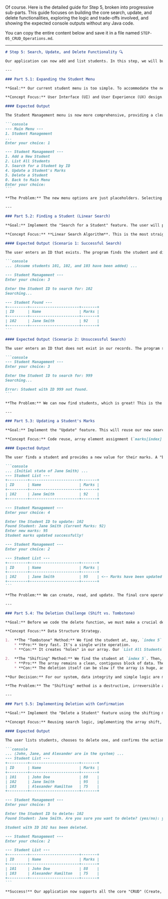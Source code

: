 Of course. Here is the detailed guide for Step 5, broken into progressive sub-parts. This guide focuses on building the core search, update, and delete functionalities, exploring the logic and trade-offs involved, and showing the expected console outputs without any Java code.

You can copy the entire content below and save it in a file named `STEP-05_CRUD_Operations.md`.

-----

````markdown
# Step 5: Search, Update, and Delete Functionality 🔍

Our application can now add and list students. In this step, we will build the remaining core features of data management: finding, updating, and removing a specific student from the system. This will involve implementing a fundamental search algorithm and making a key design decision about how to handle data removal.

---

### Part 5.1: Expanding the Student Menu

**Goal:** Our current student menu is too simple. To accommodate the new features, we first need to update our menu to include options for searching, updating, and deleting students.

**Concept Focus:** User Interface (UI) and User Experience (UX) design. A well-organized menu makes an application intuitive to use.

#### Expected Output

The Student Management menu is now more comprehensive, providing a clear path for all the new actions we're about to build.

```console
--- Main Menu ---
1. Student Management
...
Enter your choice: 1

--- Student Management ---
1. Add a New Student
2. List All Students
3. Search for a Student by ID
4. Update a Student's Marks
5. Delete a Student
0. Back to Main Menu
Enter your choice:
```

**The Problem:** The new menu options are just placeholders. Selecting them does nothing yet. Let's implement the most important one first: Search.

---

### Part 5.2: Finding a Student (Linear Search)

**Goal:** Implement the "Search for a Student" feature. The user will provide a student's ID, and the program will scan through the array to find and display that student's details.

**Concept Focus:** **Linear Search Algorithm**. This is the most straightforward search method. The logic is: "Start at the first item in the array (`index 0`) and inspect it. Is this the one I'm looking for? If yes, stop. If no, move to the next item (`index 1`) and repeat until you either find the item or have checked every item in the list."

#### Expected Output (Scenario 1: Successful Search)

The user enters an ID that exists. The program finds the student and displays their information in our clean, formatted table.

```console
... (Assume students 101, 102, and 103 have been added) ...

--- Student Management ---
Enter your choice: 3

Enter the Student ID to search for: 102
Searching...

--- Student Found ---
+---------+----------------------+-------+
| ID      | Name                 | Marks |
+---------+----------------------+-------+
| 102     | Jane Smith           | 92    |
+---------+----------------------+-------+
```

#### Expected Output (Scenario 2: Unsuccessful Search)

The user enters an ID that does not exist in our records. The program searches the entire list, finds no match, and reports back gracefully.

```console
--- Student Management ---
Enter your choice: 3

Enter the Student ID to search for: 999
Searching...

Error: Student with ID 999 not found.
```

**The Problem:** We can now find students, which is great! This is the foundation for both updating and deleting. Let's tackle Update first.

---

### Part 5.3: Updating a Student's Marks

**Goal:** Implement the "Update" feature. This will reuse our new search logic to find the student, and then prompt the user for the new marks.

**Concept Focus:** Code reuse, array element assignment (`marks[index] = newValue`).

#### Expected Output

The user finds a student and provides a new value for their marks. A "before and after" check of the student list confirms the update was successful.

```console
... (Initial state of Jane Smith) ...
--- Student List ---
+---------+----------------------+-------+
| ID      | Name                 | Marks |
+---------+----------------------+-------+
| 102     | Jane Smith           | 92    |
+---------+----------------------+-------+

--- Student Management ---
Enter your choice: 4

Enter the Student ID to update: 102
Found Student: Jane Smith (Current Marks: 92)
Enter new marks: 95
Student marks updated successfully!

--- Student Management ---
Enter your choice: 2

--- Student List ---
+---------+----------------------+-------+
| ID      | Name                 | Marks |
+---------+----------------------+-------+
| 102     | Jane Smith           | 95    | <-- Marks have been updated
+---------+----------------------+-------+
```

**The Problem:** We can create, read, and update. The final core operation is deleting. Deleting an item from an array isn't as simple as just "removing" it; we have to decide how to handle the empty space it leaves behind.

---

### Part 5.4: The Deletion Challenge (Shift vs. Tombstone)

**Goal:** Before we code the delete function, we must make a crucial design decision. How do we remove an element from our array?

**Concept Focus:** Data Structure Strategy.

1.  **The "Tombstone" Method:** We find the student at, say, `index 5` and "mark" it as deleted (e.g., set the `studentID` to `0` or the `studentName` to `null`).
    * **Pro:** Very fast. It's a single write operation.
    * **Con:** It creates "holes" in our array. Our `List All Students` logic would now need an extra `if` check to avoid printing empty rows. Our `Add Student` logic would become much more complex, as it would need to search for a hole to fill before adding to the end.

2.  **The "Shifting" Method:** We find the student at `index 5`. Then, we move the student from `index 6` into `index 5`, the student from `index 7` into `index 6`, and so on, until we have shifted every subsequent student one spot to the left. Finally, we decrease our `studentCount`.
    * **Pro:** The array remains a clean, contiguous block of data. There are no holes. This keeps our `List All` and `Add Student` logic simple and fast.
    * **Con:** The deletion itself can be slow if the array is huge, as it involves moving a lot of data.

**Our Decision:** For our system, data integrity and simple logic are more important than the micro-optimization of the delete operation. We will use the **"Shifting" Method**.

**The Problem:** The "Shifting" method is a destructive, irreversible action. A user could accidentally delete the wrong student. A good program should ask for confirmation before proceeding.

---

### Part 5.5: Implementing Deletion with Confirmation

**Goal:** Implement the "Delete a Student" feature using the shifting method, including a confirmation prompt to prevent accidental data loss.

**Concept Focus:** Reusing search logic, implementing the array shift, and user confirmation prompts.

#### Expected Output

The user lists students, chooses to delete one, and confirms the action. Afterward, listing the students again shows that the record has been completely removed and the array is clean.

```console
... (John, Jane, and Alexander are in the system) ...
--- Student List ---
+---------+----------------------+-------+
| ID      | Name                 | Marks |
+---------+----------------------+-------+
| 101     | John Doe             | 88    |
| 102     | Jane Smith           | 95    |
| 103     | Alexander Hamilton   | 75    |
+---------+----------------------+-------+

--- Student Management ---
Enter your choice: 5

Enter the Student ID to delete: 102
Found Student: Jane Smith. Are you sure you want to delete? (yes/no): yes

Student with ID 102 has been deleted.

--- Student Management ---
Enter your choice: 2

--- Student List ---
+---------+----------------------+-------+
| ID      | Name                 | Marks |
+---------+----------------------+-------+
| 101     | John Doe             | 88    |
| 103     | Alexander Hamilton   | 75    |
+---------+----------------------+-------+
```

**Success!** Our application now supports all the core "CRUD" (Create, Read, Update, Delete) operations. The student data can be effectively managed from creation to removal.
````
